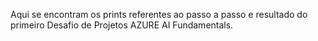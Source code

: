 Aqui se encontram os prints referentes ao passo a passo e resultado do primeiro Desafio de Projetos AZURE AI Fundamentals.
